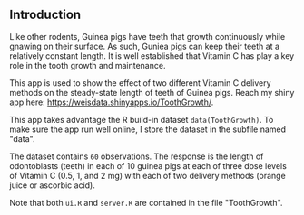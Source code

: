 ## Introduction

Like other rodents, Guinea pigs have teeth that growth continuously while gnawing on their surface. As such, Guniea pigs can keep their teeth at a relatively constant length. It is well established that Vitamin C has play a key role in the tooth growth and maintenance.

This app is used to show the effect of two different Vitamin C delivery methods on the steady-state length of teeth of Guinea pigs. Reach my shiny app here: <https://weisdata.shinyapps.io/ToothGrowth/>.

This app takes advantage the R build-in dataset `data(ToothGrowth)`. To make sure the app run well online, I store the dataset in the subfile named "data".

The dataset contains `60` observations. The response is the length of odontoblasts (teeth) in each of 10 guinea pigs at each of three dose levels of Vitamin C (0.5, 1, and 2 mg) with each of two delivery methods (orange juice or ascorbic acid).

Note that both `ui.R` and `server.R` are contained in the file "ToothGrowth".